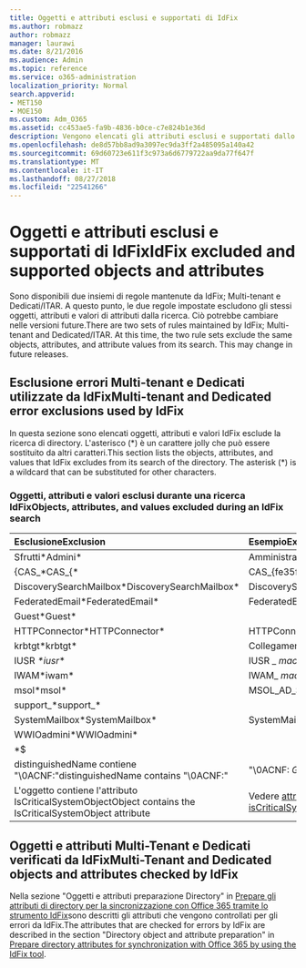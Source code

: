 ```yaml
---
title: Oggetti e attributi esclusi e supportati di IdFix
ms.author: robmazz
author: robmazz
manager: laurawi
ms.date: 8/21/2016
ms.audience: Admin
ms.topic: reference
ms.service: o365-administration
localization_priority: Normal
search.appverid:
- MET150
- MOE150
ms.custom: Adm_O365
ms.assetid: cc453ae5-fa9b-4836-b0ce-c7e824b1e36d
description: Vengono elencati gli attributi esclusi e supportati dallo strumento IdFix.
ms.openlocfilehash: de8d57bb8ad9a3097ec9da3ff2a485095a140a42
ms.sourcegitcommit: 69d60723e611f3c973a6d6779722aa9da77f647f
ms.translationtype: MT
ms.contentlocale: it-IT
ms.lasthandoff: 08/27/2018
ms.locfileid: "22541266"
---
```

# <a name="idfix-excluded-and-supported-objects-and-attributes"></a><span data-ttu-id="a6b97-103">Oggetti e attributi esclusi e supportati di IdFix</span><span class="sxs-lookup"><span data-stu-id="a6b97-103">IdFix excluded and supported objects and attributes</span></span>
<span data-ttu-id="a6b97-p101">Sono disponibili due insiemi di regole mantenute da IdFix; Multi-tenant e Dedicati/ITAR. A questo punto, le due regole impostate escludono gli stessi oggetti, attributi e valori di attributi dalla ricerca. Ciò potrebbe cambiare nelle versioni future.</span><span class="sxs-lookup"><span data-stu-id="a6b97-p101">There are two sets of rules maintained by IdFix; Multi-tenant and Dedicated/ITAR. At this time, the two rule sets exclude the same objects, attributes, and attribute values from its search. This may change in future releases.</span></span>
  
## <a name="multi-tenant-and-dedicated-error-exclusions-used-by-idfix"></a><span data-ttu-id="a6b97-107">Esclusione errori Multi-tenant e Dedicati utilizzate da IdFix</span><span class="sxs-lookup"><span data-stu-id="a6b97-107">Multi-tenant and Dedicated error exclusions used by IdFix</span></span>
<span data-ttu-id="a6b97-p102">In questa sezione sono elencati oggetti, attributi e valori IdFix esclude la ricerca di directory. L'asterisco (\*) è un carattere jolly che può essere sostituito da altri caratteri.</span><span class="sxs-lookup"><span data-stu-id="a6b97-p102">This section lists the objects, attributes, and values that IdFix excludes from its search of the directory. The asterisk (\*) is a wildcard that can be substituted for other characters.</span></span>
  
### <a name="objects-attributes-and-values-excluded-during-an-idfix-search"></a><span data-ttu-id="a6b97-110">Oggetti, attributi e valori esclusi durante una ricerca IdFix</span><span class="sxs-lookup"><span data-stu-id="a6b97-110">Objects, attributes, and values excluded during an IdFix search</span></span>

|<span data-ttu-id="a6b97-111">**Esclusione**</span><span class="sxs-lookup"><span data-stu-id="a6b97-111">**Exclusion**</span></span>|<span data-ttu-id="a6b97-112">**Esempio**</span><span class="sxs-lookup"><span data-stu-id="a6b97-112">**Example**</span></span>|
|:-----|:-----|
|<span data-ttu-id="a6b97-113">Sfrutti\*</span><span class="sxs-lookup"><span data-stu-id="a6b97-113">Admini\*</span></span> |<span data-ttu-id="a6b97-114">Amministratore</span><span class="sxs-lookup"><span data-stu-id="a6b97-114">Administrator</span></span> |
|<span data-ttu-id="a6b97-115">{CAS_\*</span><span class="sxs-lookup"><span data-stu-id="a6b97-115">CAS_{\*</span></span>  |<span data-ttu-id="a6b97-116">CAS_{fe35fc98e69e4d08}</span><span class="sxs-lookup"><span data-stu-id="a6b97-116">CAS_{fe35fc98e69e4d08}</span></span> |
|<span data-ttu-id="a6b97-117">DiscoverySearchMailbox\*</span><span class="sxs-lookup"><span data-stu-id="a6b97-117">DiscoverySearchMailbox\*</span></span>  |<span data-ttu-id="a6b97-118">DiscoverySearchMailbox</span><span class="sxs-lookup"><span data-stu-id="a6b97-118">DiscoverySearchMailbox</span></span>  |
|<span data-ttu-id="a6b97-119">FederatedEmail\*</span><span class="sxs-lookup"><span data-stu-id="a6b97-119">FederatedEmail\*</span></span> |<span data-ttu-id="a6b97-p103">FederatedEmail. *GUID*</span><span class="sxs-lookup"><span data-stu-id="a6b97-p103">FederatedEmail. *GUID*</span></span> |
|<span data-ttu-id="a6b97-122">Guest\*</span><span class="sxs-lookup"><span data-stu-id="a6b97-122">Guest\*</span></span> ||
|<span data-ttu-id="a6b97-123">HTTPConnector\*</span><span class="sxs-lookup"><span data-stu-id="a6b97-123">HTTPConnector\*</span></span>  |<span data-ttu-id="a6b97-124">HTTPConnector</span><span class="sxs-lookup"><span data-stu-id="a6b97-124">HTTPConnector</span></span> |
|<span data-ttu-id="a6b97-125">krbtgt\*</span><span class="sxs-lookup"><span data-stu-id="a6b97-125">krbtgt\*</span></span> |<span data-ttu-id="a6b97-126">Collegamento ms-DS KrbTgt</span><span class="sxs-lookup"><span data-stu-id="a6b97-126">ms-DS-KrbTgt-Link</span></span> |
|<span data-ttu-id="a6b97-127">IUSR _\*</span><span class="sxs-lookup"><span data-stu-id="a6b97-127">iusr_\*</span></span> |<span data-ttu-id="a6b97-128">IUSR _ *machinename*</span><span class="sxs-lookup"><span data-stu-id="a6b97-128">iusr_ *machinename*</span></span> |
|<span data-ttu-id="a6b97-129">IWAM\*</span><span class="sxs-lookup"><span data-stu-id="a6b97-129">iwam\*</span></span>  |<span data-ttu-id="a6b97-130">IWAM_ *machinename*</span><span class="sxs-lookup"><span data-stu-id="a6b97-130">IWAM_ *machinename*</span></span> |
|<span data-ttu-id="a6b97-131">msol\*</span><span class="sxs-lookup"><span data-stu-id="a6b97-131">msol\*</span></span> |<span data-ttu-id="a6b97-132">MSOL_AD_SYNC</span><span class="sxs-lookup"><span data-stu-id="a6b97-132">MSOL_AD_SYNC</span></span> |
|<span data-ttu-id="a6b97-133">support_\*</span><span class="sxs-lookup"><span data-stu-id="a6b97-133">support_\*</span></span> ||
|<span data-ttu-id="a6b97-134">SystemMailbox\*</span><span class="sxs-lookup"><span data-stu-id="a6b97-134">SystemMailbox\*</span></span> |<span data-ttu-id="a6b97-135">SystemMailbox { *GUID* }</span><span class="sxs-lookup"><span data-stu-id="a6b97-135">Systemmailbox{ *GUID*  }</span></span>|
|<span data-ttu-id="a6b97-136">WWIOadmini\*</span><span class="sxs-lookup"><span data-stu-id="a6b97-136">WWIOadmini\*</span></span>  ||
|\*$ ||
|<span data-ttu-id="a6b97-137">distinguishedName contiene "\0ACNF:"</span><span class="sxs-lookup"><span data-stu-id="a6b97-137">distinguishedName contains "\0ACNF:"</span></span>|<span data-ttu-id="a6b97-138">"\0ACNF: *GUID* "</span><span class="sxs-lookup"><span data-stu-id="a6b97-138">"\0ACNF: *GUID*  "</span></span> |
|<span data-ttu-id="a6b97-139">L'oggetto contiene l'attributo IsCriticalSystemObject</span><span class="sxs-lookup"><span data-stu-id="a6b97-139">Object contains the IsCriticalSystemObject attribute</span></span> |<span data-ttu-id="a6b97-140">Vedere [attributo isCriticalSystemObject](https://go.microsoft.com/fwlink/p/?LinkId=401169).</span><span class="sxs-lookup"><span data-stu-id="a6b97-140">See [Attribute isCriticalSystemObject](https://go.microsoft.com/fwlink/p/?LinkId=401169).</span></span> |
   
## <a name="multi-tenant-and-dedicated-objects-and-attributes-checked-by-idfix"></a><span data-ttu-id="a6b97-141">Oggetti e attributi Multi-Tenant e Dedicati verificati da IdFix</span><span class="sxs-lookup"><span data-stu-id="a6b97-141">Multi-Tenant and Dedicated objects and attributes checked by IdFix</span></span>
<span data-ttu-id="a6b97-142">Nella sezione "Oggetti e attributi preparazione Directory" in [Prepare gli attributi di directory per la sincronizzazione con Office 365 tramite lo strumento IdFix](prepare-directory-attributes-for-synch-with-idfix.md)sono descritti gli attributi che vengono controllati per gli errori da IdFix.</span><span class="sxs-lookup"><span data-stu-id="a6b97-142">The attributes that are checked for errors by IdFix are described in the section "Directory object and attribute preparation" in [Prepare directory attributes for synchronization with Office 365 by using the IdFix tool](prepare-directory-attributes-for-synch-with-idfix.md).</span></span>
  

